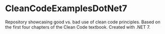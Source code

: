 # CleanCodeExamplesDotNet7
Repository showcasing good vs. bad use of clean code principles. Based on the first four chapters of the Clean Code textbook. Created with .NET 7.
